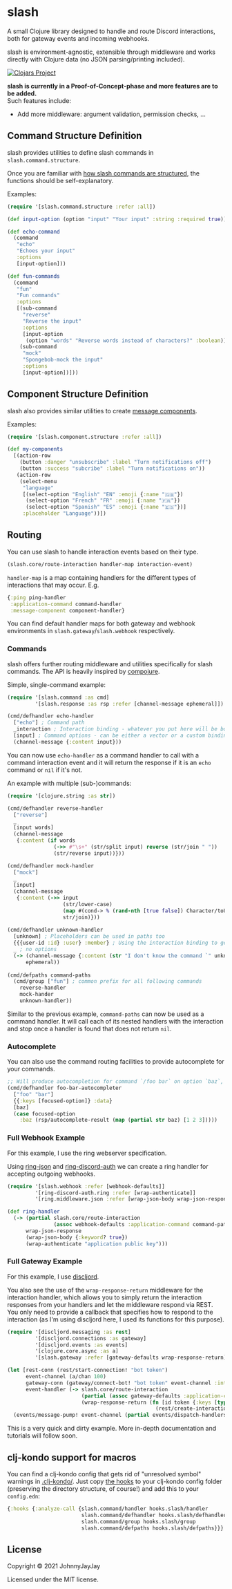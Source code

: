 # slash

A small Clojure library designed to handle and route Discord interactions, both for gateway events and incoming webhooks. 

slash is environment-agnostic, extensible through middleware and works directly with Clojure data (no JSON parsing/printing included).

[![Clojars Project](https://img.shields.io/clojars/v/com.github.johnnyjayjay/slash.svg)](https://clojars.org/com.github.johnnyjayjay/slash)

**slash is currently in a Proof-of-Concept-phase and more features are to be added.**\
Such features include:
 - Add more middleware: argument validation, permission checks, ...

## Command Structure Definition

slash provides utilities to define slash commands in `slash.command.structure`.

Once you are familiar with [how slash commands are structured](https://discord.com/developers/docs/interactions/application-commands), the functions should be self-explanatory.

Examples:

``` clojure
(require '[slash.command.structure :refer :all])

(def input-option (option "input" "Your input" :string :required true))

(def echo-command
  (command
   "echo"
   "Echoes your input"
   :options
   [input-option]))

(def fun-commands
  (command
   "fun"
   "Fun commands"
   :options
   [(sub-command
     "reverse"
     "Reverse the input"
     :options
     [input-option
      (option "words" "Reverse words instead of characters?" :boolean)])
    (sub-command
     "mock"
     "Spongebob-mock the input"
     :options
     [input-option])]))
```

## Component Structure Definition

slash also provides similar utilities to create [message components](https://discord.com/developers/docs/interactions/message-components).

Examples:

``` clojure
(require '[slash.component.structure :refer :all])

(def my-components
  [(action-row
    (button :danger "unsubscribe" :label "Turn notifications off")
    (button :success "subcribe" :label "Turn notifications on"))
   (action-row
    (select-menu
     "language"
     [(select-option "English" "EN" :emoji {:name "🇬🇧"})
      (select-option "French" "FR" :emoji {:name "🇫🇷"})
      (select-option "Spanish" "ES" :emoji {:name "🇪🇸"})]
     :placeholder "Language"))])
```

## Routing 

You can use slash to handle interaction events based on their type.

``` clojure
(slash.core/route-interaction handler-map interaction-event)
```

`handler-map` is a map containing handlers for the different types of interactions that may occur. E.g. 

``` clojure
{:ping ping-handler
 :application-command command-handler
 :message-component component-handler}
```

You can find default handler maps for both gateway and webhook environments in `slash.gateway`/`slash.webhook` respectively.

### Commands

slash offers further routing middleware and utilities specifically for slash commands. The API is heavily inspired by [compojure](https://github.com/weavejester/compojure). 

Simple, single-command example:

``` clojure
(require '[slash.command :as cmd] 
         '[slash.response :as rsp :refer [channel-message ephemeral]]) ; The response namespace provides utility functions to create interaction responses

(cmd/defhandler echo-handler
  ["echo"] ; Command path
  _interaction ; Interaction binding - whatever you put here will be bound to the entire interaction
  [input] ; Command options - can be either a vector or a custom binding (symbol, map destructuring, ...)
  (channel-message {:content input}))
```

You can now use `echo-handler` as a command handler to call with a command interaction event and it will return the response if it is an `echo` command or `nil` if it's not.

An example with multiple (sub-)commands:

``` clojure
(require '[clojure.string :as str])

(cmd/defhandler reverse-handler
  ["reverse"]
  _
  [input words]
  (channel-message
   {:content (if words
               (->> #"\s+" (str/split input) reverse (str/join " "))
               (str/reverse input))}))

(cmd/defhandler mock-handler
  ["mock"]
  _
  [input]
  (channel-message
   {:content (->> input
                  (str/lower-case)
                  (map #(cond-> % (rand-nth [true false]) Character/toUpperCase))
                  str/join)}))
                  
(cmd/defhandler unknown-handler
  [unknown] ; Placeholders can be used in paths too
  {{{user-id :id} :user} :member} ; Using the interaction binding to get the user who ran the command
  _ ; no options
  (-> (channel-message {:content (str "I don't know the command `" unknown "`, <@" user-id ">.")})
      ephemeral))
      
(cmd/defpaths command-paths
  (cmd/group ["fun"] ; common prefix for all following commands
    reverse-handler 
    mock-hander
    unknown-handler))
```

Similar to the previous example, `command-paths` can now be used as a command handler. It will call each of its nested handlers with the interaction and stop once a handler is found that does not return `nil`.

### Autocomplete 

You can also use the command routing facilities to provide autocomplete for your commands.

``` clojure
;; Will produce autocompletion for command `/foo bar` on option `baz`, using the partial value of `baz` in the process
(cmd/defhandler foo-bar-autocompleter
  ["foo" "bar"]
  {{:keys [focused-option]} :data}
  [baz]
  (case focused-option 
    :baz (rsp/autocomplete-result (map (partial str baz) [1 2 3]))))
```

### Full Webhook Example 

For this example, I use the ring webserver specification.

Using [ring-json](https://github.com/ring-clojure/ring-json) and [ring-discord-auth](https://github.com/JohnnyJayJay/ring-discord-auth) we can create a ring handler for accepting outgoing webhooks.

``` clojure
(require '[slash.webhook :refer [webhook-defaults]]
         '[ring-discord-auth.ring :refer [wrap-authenticate]]
         '[ring.middleware.json :refer [wrap-json-body wrap-json-response]])

(def ring-handler
  (-> (partial slash.core/route-interaction
               (assoc webhook-defaults :application-command command-paths))
      wrap-json-response
      (wrap-json-body {:keyword? true})
      (wrap-authenticate "application public key")))
```

### Full Gateway Example

For this example, I use [discljord](https://github.com/IGJoshua/discljord).

You also see the use of the `wrap-response-return` middleware for the interaction handler, which allows you to simply return the interaction
responses from your handlers and let the middleware respond via REST. You only need to provide a callback that specifies how to respond to the interaction (as I'm using discljord here, I used its functions for this purpose).

``` clojure
(require '[discljord.messaging :as rest]
         '[discljord.connections :as gateway]
         '[discljord.events :as events]
         '[clojure.core.async :as a]
         '[slash.gateway :refer [gateway-defaults wrap-response-return]])

(let [rest-conn (rest/start-connection! "bot token")
      event-channel (a/chan 100)
      gateway-conn (gateway/connect-bot! "bot token" event-channel :intents #{})
      event-handler (-> slash.core/route-interaction
                        (partial (assoc gateway-defaults :application-command command-paths))
                        (wrap-response-return (fn [id token {:keys [type data]}]
                                                (rest/create-interaction-response! rest-conn id token type :data data))))]
  (events/message-pump! event-channel (partial events/dispatch-handlers {:interaction-create [#(event-handler %2)]})))
```
This is a very quick and dirty example. More in-depth documentation and tutorials will follow soon.

## clj-kondo support for macros

You can find a clj-kondo config that gets rid of "unresolved symbol" warnings in [.clj-kondo/](./.clj-kondo). Just copy [the hooks](./.clj-kondo/hooks) to your clj-kondo config folder (preserving the directory structure, of course!) and add this to your `config.edn`:

``` clojure
{:hooks {:analyze-call {slash.command/handler hooks.slash/handler
                        slash.command/defhandler hooks.slash/defhandler
                        slash.command/group hooks.slash/group
                        slash.command/defpaths hooks.slash/defpaths}}}
```

## License

Copyright © 2021 JohnnyJayJay

Licensed under the MIT license.
